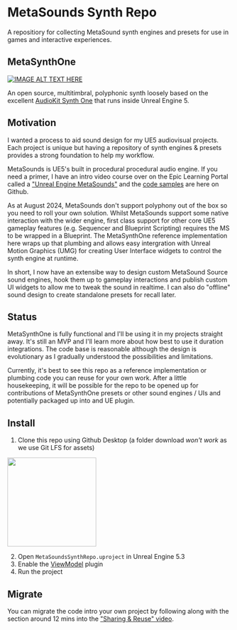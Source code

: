 # MetaSounds Synth Repo

A repositiory for collecting MetaSound synth engines and presets for use in games and interactive experiences.

## MetaSynthOne

[![IMAGE ALT TEXT HERE](https://img.youtube.com/vi/nrmiL575ntI/0.jpg)](https://www.youtube.com/watch?v=nrmiL575ntIE)

An open source, multitimbral, polyphonic synth loosely based on the excellent [AudioKit Synth One](https://audiokitpro.com/synth/) that runs inside Unreal Engine 5.

## Motivation

I wanted a process to aid sound design for my UE5 audiovisual projects. Each project is unique but having a repository of synth engines  & presets provides a strong foundation to help my workflow.

MetaSounds is UE5's built in procedural procedural audio engine. If you need a primer, I have an intro video course over on the Epic Learning Portal called a ["Unreal Engine MetaSounds"](https://dev.epicgames.com/community/learning/tutorials/Kw7l/unreal-engine-metasounds) and the [code samples](https://github.com/msp/6070-intro-to-metasounds?tab=readme-ov-file) are here on Github.

As at August 2024, MetaSounds don't support polyphony out of the box so you need to roll your own solution. Whilst MetaSounds support some native interaction with the wider engine, first class support for other core UE5 gameplay features (e.g. Sequencer and Blueprint Scripting) requires the MS to be wrapped in a Blueprint. The MetaSynthOne reference implementation here wraps up that plumbing and allows easy intergration with Unreal Motion Graphics (UMG) for creating User Interface widgets to control the synth engine at runtime. 

In short, I now have an extensibe way to design custom MetaSound Source sound engines, hook them up to gameplay interactions and publish custom UI widgets to allow me to tweak the sound in realtime. I can also do "offline" sound design to create standalone presets for recall later.

## Status

MetaSynthOne is fully functional and I'll be using it in my projects straight away. It's still an MVP and I'll learn more about how best to use it duration integrations. The code base is reasonable although the design is evolutionary as I gradually understood the possibilities and limitations. 

Currently, it's best to see this repo as a reference implementation or plumbing code you can reuse for your own work. After a little housekeeping, it will be possible for the repo to be opened up for contributions of MetaSynthOne presets or other sound engines / UIs and potentially packaged up into and UE plugin. 

## Install

1) Clone this repo using Github Desktop (a folder download *won't work* as we use Git LFS for assets)

<img src="https://media.githubusercontent.com/media/msp/6070-intro-to-metasounds/main/github-clone-in-desktop.png?raw=true" width="200">


2) Open `MetaSoundsSynthRepo.uproject` in Unreal Engine 5.3
3) Enable the [ViewModel](https://dev.epicgames.com/documentation/en-us/unreal-engine/umg-viewmodel) plugin
4) Run the project

## Migrate

You can migrate the code intro your own project by following along with the section around 12 mins into the ["Sharing & Reuse" video](https://dev.epicgames.com/community/learning/tutorials/Kw7l/unreal-engine-metasounds).

